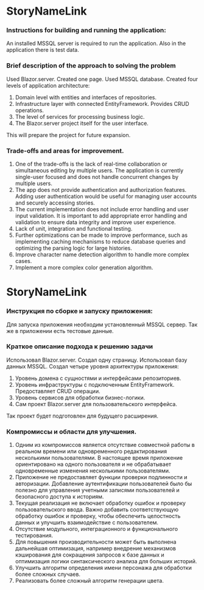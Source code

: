# StoryNameLink
### Instructions for building and running the application:
An installed MSSQL server is required to run the application. Also in the application there is test data.
### Brief description of the approach to solving the problem
Used Blazor.server. Created one page. Used MSSQL database. Created four levels of application architecture:
1. Domain level with entities and interfaces of repositories.
2. Infrastructure layer with connected EntityFramework. Provides CRUD operations.
3. The level of services for processing business logic.
4. The Blazor.server project itself for the user interface.

This will prepare the project for future expansion.
### Trade-offs and areas for improvement.
1. One of the trade-offs is the lack of real-time collaboration or simultaneous editing by multiple users. The application is currently single-user focused and does not handle concurrent changes by multiple users.
2. The app does not provide authentication and authorization features. Adding user authentication would be useful for managing user accounts and securely accessing stories.
3. The current implementation does not include error handling and user input validation. It is important to add appropriate error handling and validation to ensure data integrity and improve user experience.
4. Lack of unit, integration and functional testing.
5. Further optimizations can be made to improve performance, such as implementing caching mechanisms to reduce database queries and optimizing the parsing logic for large histories.
6. Improve character name detection algorithm to handle more complex cases.
7. Implement a more complex color generation algorithm.

# StoryNameLink
### Инструкция по сборке и запуску приложения:
Для запуска приложения необходим установленный MSSQL сервер. Так же в приложении есть тестовые данные.
### Краткое описание подхода к решению задачи
Использовал Blazor.server. Создал одну страницу. Использовал базу данных MSSQL. Создал четыре уровня архитектуры приложения:
1. Уровень домена с сущностями и интерфейсами репозиториев.
2. Уровень инфраструктуры с подключенным EntityFramework. Предоставляет CRUD операции.
3. Уровень сервисов для обработки бизнес-логики.
4. Сам проект Blazor.server для пользовательского интерфейса.

Так проект будет подготовлен для будущего расширения.
### Компромиссы и области для улучшения.
1. Одним из компромиссов является отсутствие совместной работы в реальном времени или одновременного редактирования несколькими пользователями. В настоящее время приложение ориентировано на одного пользователя и не обрабатывает одновременные изменения несколькими пользователями.
2. Приложение не предоставляет функции проверки подлинности и авторизации. Добавление аутентификации пользователей было бы полезно для управления учетными записями пользователей и безопасного доступа к историям.
3. Текущая реализация не включает обработку ошибок и проверку пользовательского ввода. Важно добавить соответствующую обработку ошибок и проверку, чтобы обеспечить целостность данных и улучшить взаимодействие с пользователем.
4. Отсутствие модульного, интеграционного и функционального тестирования.
5. Для повышения производительности может быть выполнена дальнейшая оптимизация, например внедрение механизмов кэширования для сокращения запросов к базе данных и оптимизация логики синтаксического анализа для больших историй.
6. Улучшить алгоритм определения имени персонажа для обработки более сложных случаев.
7. Реализовать более сложный алгоритм генерации цвета.
